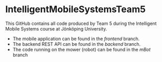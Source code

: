# IntelligentMobileSystemsTeam5

This GitHub contains all code produced by Team 5 during the Intelligent Mobile Systems course at Jönköping University.

- The mobile application can be found in the *frontend* branch.
- The backend REST API can be found in the *backend* branch.
- The code running on the mower (robot) can be found in the *mBot* branch
